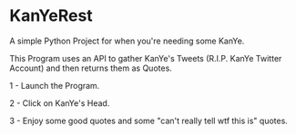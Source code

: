 # KanYeRest
A simple Python Project for when you're needing some KanYe.

This Program uses an API to gather KanYe's Tweets (R.I.P. KanYe Twitter Account) and then returns them as Quotes.

1 - Launch the Program.

2 - Click on KanYe's Head.

3 - Enjoy some good quotes and some "can't really tell wtf this is" quotes.
